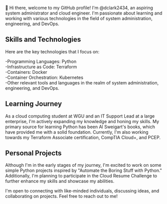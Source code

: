 👋 Hi there, welcome to my GitHub profile! 
I'm @dclark2434, an aspiring system administrator and cloud engineer. I'm passionate about learning and working with various technologies in the field of system administration, engineering, and DevOps.

## Skills and Technologies
Here are the key technologies that I focus on:

-Programming Languages: Python<br>
-Infrastructure as Code: Terraform<br>
-Containers: Docker<br>
-Container Orchestration: Kubernetes<br>
-Other relevant tools and languages in the realm of system administration, engineering, and DevOps.

## Learning Journey
As a cloud computing student at WGU and an IT Support Lead at a large enterprise, I'm actively expanding my knowledge and honing my skills. My primary source for learning Python has been Al Sweigart's books, which have provided me with a solid foundation. Currently, I'm also working towards my Terraform Associate certification, CompTIA Cloud+, and PCEP.

## Personal Projects
Although I'm in the early stages of my journey, I'm excited to work on some simple Python projects inspired by "Automate the Boring Stuff with Python." Additionally, I'm planning to participate in the Cloud Resume Challenge to further enhance my skills and showcase my abilities.

I'm open to connecting with like-minded individuals, discussing ideas, and collaborating on projects. Feel free to reach out to me!

<!---
Dclark2434/Dclark2434 is a ✨ special ✨ repository because its `README.md` (this file) appears on your GitHub profile.
You can click the Preview link to take a look at your changes.
--->
